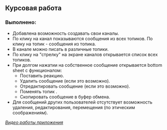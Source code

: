 ##  Курсовая работа

### Выполнено:
- Добавлена возможность создавать свои каналы.
- По клику на канал показываются сообщения из всех топиков. По клику на топик - сообщения из топика.
- В канале можно писать в различные топики.
- По клику на "стрелку" на экране каналов открывается список всех топиков. 
- При долгом нажатии на собственное сообщение открывается bottom sheet с функционалом:
  - Поставить реакцию.
  - Удалить сообщение (если это возможно).
  - Отредактировать сообщение (если это возможно).
  - Поменять топик .
  - Скопировать сообщение в буфер обмена.
- Для сообщений других пользователей отсутствует возможность удаления, редактирования, перемещения (по этическим соображениям).

[*Видео работы приложения*](https://github.com/DaniilElmirov/ZulipBasedChat/blob/main/app/src/main/res/raw/final_work.webm)
